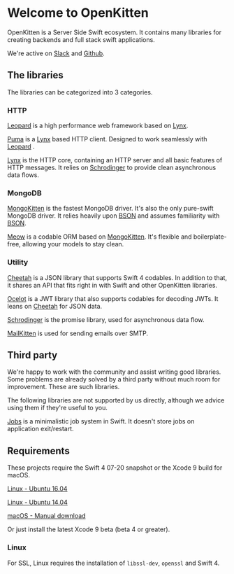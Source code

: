 # Welcome to OpenKitten

OpenKitten is a Server Side Swift ecosystem. It contains many libraries for creating backends and full stack swift applications.

We're active on [Slack](https://slackpass.io/openkitten) and [Github](https://github.com/OpenKitten/).

## The libraries

The libraries can be categorized into 3 categories.

### HTTP

[Leopard](/leopard/index.md) is a high performance web framework based on [Lynx](/lynx/index.md).

[Puma](/puma/index.md) is a [Lynx](/lynx/index.md) based HTTP client. Designed to work seamlessly with [Leopard](/leopard/index.md) .

[Lynx](/lynx/index.md) is the HTTP core, containing an HTTP server and all basic features of HTTP messages. It relies on [Schrodinger](/schrodinger/index.md) to provide clean asynchronous data flows.

### MongoDB

[MongoKitten](/mongokitten/index.md) is the fastest MongoDB driver. It's also the only pure-swift MongoDB driver. It relies heavily upon [BSON](/bson/index.md) and assumes familiarity with [BSON](/bson/index.md).

[Meow](/meow/index.md) is a codable ORM based on [MongoKitten](/mongokitten/index.md). It's flexible and boilerplate-free, allowing your models to stay clean.

### Utility

[Cheetah](/cheetah/index.md) is a JSON library that supports Swift 4 codables. In addition to that, it shares an API that fits right in with Swift and other OpenKitten libraries.

[Ocelot](/ocelot/index.md) is a JWT library that also supports codables for decoding JWTs. It leans on [Cheetah](/cheetah/index.md) for JSON data.

[Schrodinger](/schrodinger/index.md) is the promise library, used for asynchronous data flow.

[MailKitten](/mailkitten/index.md) is used for sending emails over SMTP.

## Third party

We're happy to work with the community and assist writing good libraries. Some problems are already solved by a third party without much room for improvement. These are such libraries.

The following libraries are not supported by us directly, although we advice using them if they're useful to you.

[Jobs](/third-party/jobs.md) is a minimalistic job system in Swift. It doesn't store jobs on application exit/restart.

## Requirements

These projects require the Swift 4 07-20 snapshot or the Xcode 9 build for macOS.

[Linux - Ubuntu 16.04](https://swift.org/builds/swift-4.0-branch/ubuntu1604/swift-4.0-DEVELOPMENT-SNAPSHOT-2017-07-20-a/swift-4.0-DEVELOPMENT-SNAPSHOT-2017-07-20-a-ubuntu16.04.tar.gz)

[Linux - Ubuntu 14.04](https://swift.org/builds/swift-4.0-branch/ubuntu1404/swift-4.0-DEVELOPMENT-SNAPSHOT-2017-07-20-a/swift-4.0-DEVELOPMENT-SNAPSHOT-2017-07-20-a-ubuntu14.04.tar.gz)

[macOS - Manual download](https://swift.org/builds/swift-4.0-branch/xcode/swift-4.0-DEVELOPMENT-SNAPSHOT-2017-07-20-a/swift-4.0-DEVELOPMENT-SNAPSHOT-2017-07-20-a-osx.pkg)

Or just install the latest Xcode 9 beta (beta 4 or greater).

### Linux

For SSL, Linux requires the installation of `libssl-dev`, `openssl` and Swift 4.
